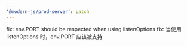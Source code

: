 ```yaml
---
'@modern-js/prod-server': patch
---
```


fix: env.PORT should be respected when using listenOptions
fix: 当使用 listenOptions 时，env.PORT 应该被支持
